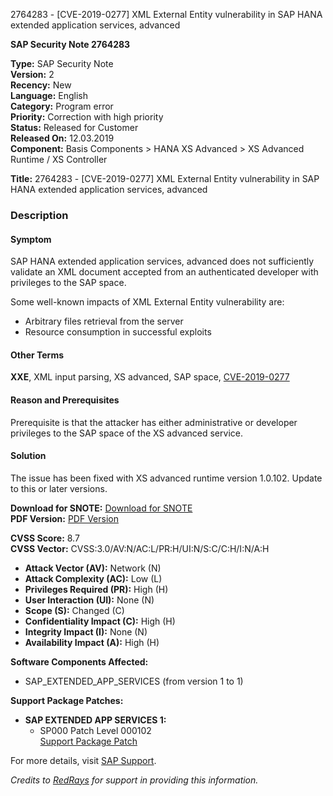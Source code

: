 2764283 - [CVE-2019-0277] XML External Entity vulnerability in SAP HANA extended application services, advanced

**SAP Security Note 2764283**

**Type:** SAP Security Note  
**Version:** 2  
**Recency:** New  
**Language:** English  
**Category:** Program error  
**Priority:** Correction with high priority  
**Status:** Released for Customer  
**Released On:** 12.03.2019  
**Component:** Basis Components > HANA XS Advanced > XS Advanced Runtime / XS Controller

**Title:** 2764283 - [CVE-2019-0277] XML External Entity vulnerability in SAP HANA extended application services, advanced

### Description

#### Symptom
SAP HANA extended application services, advanced does not sufficiently validate an XML document accepted from an authenticated developer with privileges to the SAP space.

Some well-known impacts of XML External Entity vulnerability are:
- Arbitrary files retrieval from the server
- Resource consumption in successful exploits

#### Other Terms
**XXE**, XML input parsing, XS advanced, SAP space, [CVE-2019-0277](https://cve.mitre.org/cgi-bin/cvename.cgi?name=CVE-2019-0277)

#### Reason and Prerequisites
Prerequisite is that the attacker has either administrative or developer privileges to the SAP space of the XS advanced service.

#### Solution
The issue has been fixed with XS advanced runtime version 1.0.102. Update to this or later versions.

**Download for SNOTE:** [Download for SNOTE](https://notesdownloads.sap.com/note/0040000000444892019)  
**PDF Version:** [PDF Version](https://userapps.support.sap.com/sap/support/sfm/notes/print/0002764283?language=en-US&token=176F8AC3C379E7B1D872B49DE1066099)

**CVSS Score:** 8.7  
**CVSS Vector:** CVSS:3.0/AV:N/AC:L/PR:H/UI:N/S:C/C:H/I:N/A:H

- **Attack Vector (AV):** Network (N)
- **Attack Complexity (AC):** Low (L)
- **Privileges Required (PR):** High (H)
- **User Interaction (UI):** None (N)
- **Scope (S):** Changed (C)
- **Confidentiality Impact (C):** High (H)
- **Integrity Impact (I):** None (N)
- **Availability Impact (A):** High (H)

**Software Components Affected:**
- SAP_EXTENDED_APP_SERVICES (from version 1 to 1)

**Support Package Patches:**
- **SAP EXTENDED APP SERVICES 1:**
    - SP000 Patch Level 000102  
    [Support Package Patch](https://userapps.support.sap.com/sap/support/swdc/notes?cvnr=73555000100200004274&support_package=SP000&patch_level=000102)

For more details, visit [SAP Support](https://me.sap.com/).

*Credits to [RedRays](https://redrays.io) for support in providing this information.*